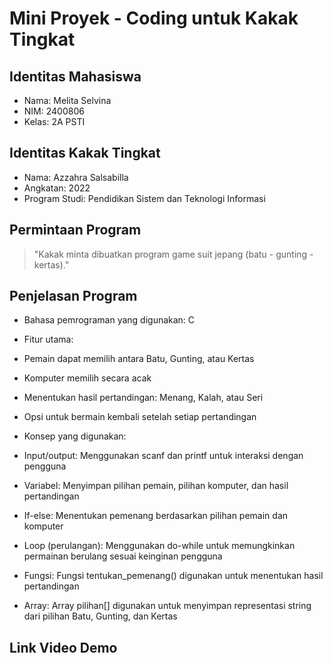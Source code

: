 # Mini Proyek - Coding untuk Kakak Tingkat
## Identitas Mahasiswa
- Nama: Melita Selvina
- NIM: 2400806
- Kelas: 2A PSTI
  
## Identitas Kakak Tingkat
- Nama: Azzahra Salsabilla
- Angkatan: 2022
- Program Studi: Pendidikan Sistem dan Teknologi Informasi
  
## Permintaan Program
> "Kakak minta dibuatkan program game suit jepang (batu - gunting - kertas)."

## Penjelasan Program
- Bahasa pemrograman yang digunakan: C
- Fitur utama:
 - Pemain dapat memilih antara Batu, Gunting, atau Kertas
 - Komputer memilih secara acak
 - Menentukan hasil pertandingan: Menang, Kalah, atau Seri
 - Opsi untuk bermain kembali setelah setiap pertandingan
 
- Konsep yang digunakan:
 - Input/output: Menggunakan scanf dan printf untuk interaksi dengan pengguna
 - Variabel: Menyimpan pilihan pemain, pilihan komputer, dan hasil pertandingan
 - If-else: Menentukan pemenang berdasarkan pilihan pemain dan komputer
 - Loop (perulangan): Menggunakan do-while untuk memungkinkan permainan berulang sesuai keinginan pengguna
- Fungsi: Fungsi tentukan_pemenang() digunakan untuk menentukan hasil pertandingan
- Array: Array pilihan[] digunakan untuk menyimpan representasi string dari pilihan Batu, Gunting, dan Kertas
  
## Link Video Demo
